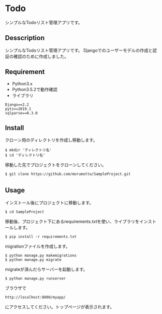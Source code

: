 Todo
====

シンプルなTodoリスト管理アプリです。

## Desscription

シンプルなTodoリスト管理アプリです。
Djangoでのユーザーモデルの作成と認証の確認のために作成しました。

## Requirement
- Python3.x
- Python3.5.2で動作確認
- ライブラリ
```
Django==2.2
pytz==2019.1
sqlparse==0.3.0
```

## Install

クローン用のディレクトリを作成し移動します。
```
$ mkdir 'ディレクトリ名' 
$ cd 'ディレクトリ名'
```

移動した先でプロジェクトをクローンしてください。

```
$ git clone https://github.com/morumotto/SampleProject.git
```

## Usage　

インストール後にプロジェクトに移動します。

```
$ cd SampleProject
```

移動後、プロジェクト下にあるrequirements.txtを使い、ライブラリをインストールします。

```
$ pip install -r requirements.txt
```
migrationファイルを作成します。

```
$ python manage.py makemigrations
$ python manage.py migrate
```

migrateが済んだらサーバーを起動します。

```
$ python manage.py runserver
```

ブラウザで

```
http://localhost:8000/myapp/
```

にアクセスしてください。トップページが表示されます。
